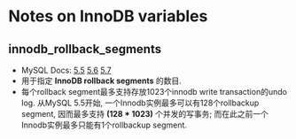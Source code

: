 
# Notes on InnoDB variables

## innodb_rollback_segments		
- MySQL Docs: [5.5](https://dev.mysql.com/doc/refman/5.5/en/innodb-parameters.html#sysvar_innodb_rollback_segments) [5.6](https://dev.mysql.com/doc/refman/5.6/en/innodb-parameters.html#sysvar_innodb_rollback_segments) [5.7](https://dev.mysql.com/doc/refman/5.7/en/innodb-parameters.html#sysvar_innodb_rollback_segments)
- 用于指定 **InnoDB rollback segments** 的数目.
- 每个rollback segment最多支持存放1023个innodb write transaction的undo log. 从MySQL 5.5开始, 一个Innodb实例最多可以有128个rollbackup segment, 因而最多支持 **(128 * 1023)** 个并发的写事务; 而在此之前一个Innodb实例最多只能有1个rollbackup segment.
